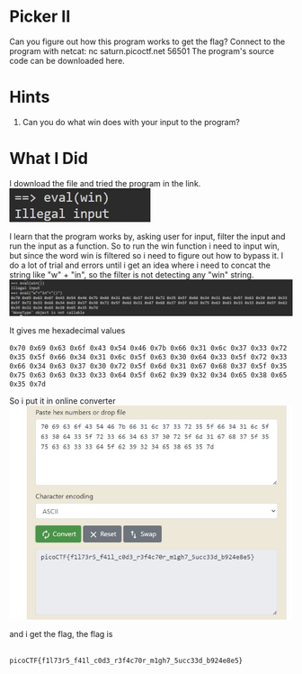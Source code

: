 # Picker II

Can you figure out how this program works to get the flag?
Connect to the program with netcat:
nc saturn.picoctf.net 56501
The program's source code can be downloaded here.

# Hints

1. Can you do what win does with your input to the program?

# What I Did

I download the file and tried the program in the link.
<img src="Pic_1.jpg">

I learn that the program works by, asking user for input, filter the input and run the input as a function.
So to run the win function i need to input win, but since the word win is filtered
so i need to figure out how to bypass it. I do a lot of trial and errors
until i get an idea where i need to concat the string like "w" + "in",
so the filter is not detecting any "win" string.
<img src="Pic_3.jpg">

It gives me hexadecimal values

```
0x70 0x69 0x63 0x6f 0x43 0x54 0x46 0x7b 0x66 0x31 0x6c 0x37 0x33 0x72 0x35 0x5f 0x66 0x34 0x31 0x6c 0x5f 0x63 0x30 0x64 0x33 0x5f 0x72 0x33 0x66 0x34 0x63 0x37 0x30 0x72 0x5f 0x6d 0x31 0x67 0x68 0x37 0x5f 0x35 0x75 0x63 0x63 0x33 0x33 0x64 0x5f 0x62 0x39 0x32 0x34 0x65 0x38 0x65 0x35 0x7d
```

So i put it in online converter
<img src="Pic_4.jpg">

and i get the flag, the flag is

```

picoCTF{f1l73r5_f41l_c0d3_r3f4c70r_m1gh7_5ucc33d_b924e8e5}

```
